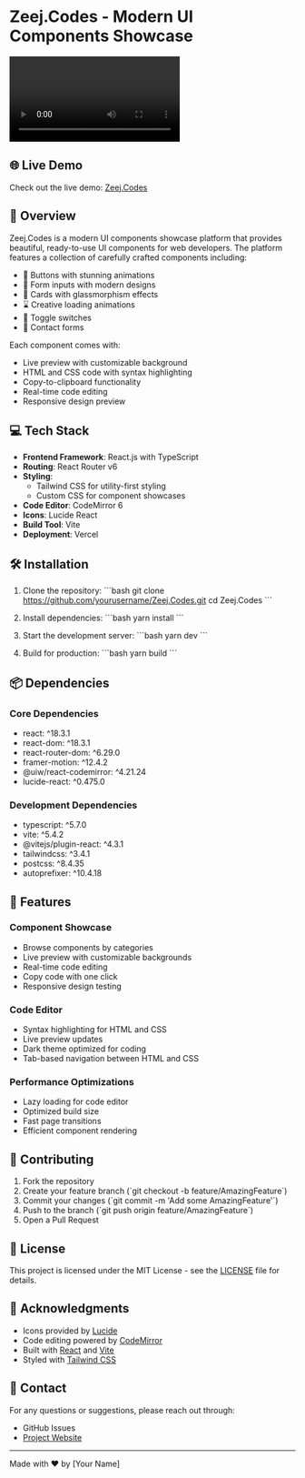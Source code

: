 # Zeej.Codes - Modern UI Components Showcase

![Zeej.Codes Demo](Zeej-Codes-demo.mp4)

## 🌐 Live Demo
Check out the live demo: [Zeej.Codes](https://zeej-codes.vercel.app/category/contact)

## 🚀 Overview
Zeej.Codes is a modern UI components showcase platform that provides beautiful, ready-to-use UI components for web developers. The platform features a collection of carefully crafted components including:

- 🎨 Buttons with stunning animations
- 📝 Form inputs with modern designs
- 🎴 Cards with glassmorphism effects
- ⌛ Creative loading animations
- 🔄 Toggle switches
- 📱 Contact forms

Each component comes with:
- Live preview with customizable background
- HTML and CSS code with syntax highlighting
- Copy-to-clipboard functionality
- Real-time code editing
- Responsive design preview

## 💻 Tech Stack

- **Frontend Framework**: React.js with TypeScript
- **Routing**: React Router v6
- **Styling**: 
  - Tailwind CSS for utility-first styling
  - Custom CSS for component showcases
- **Code Editor**: CodeMirror 6
- **Icons**: Lucide React
- **Build Tool**: Vite
- **Deployment**: Vercel

## 🛠️ Installation

1. Clone the repository:
\`\`\`bash
git clone https://github.com/yourusername/Zeej.Codes.git
cd Zeej.Codes
\`\`\`

2. Install dependencies:
\`\`\`bash
yarn install
\`\`\`

3. Start the development server:
\`\`\`bash
yarn dev
\`\`\`

4. Build for production:
\`\`\`bash
yarn build
\`\`\`

## 📦 Dependencies

### Core Dependencies
- react: ^18.3.1
- react-dom: ^18.3.1
- react-router-dom: ^6.29.0
- framer-motion: ^12.4.2
- @uiw/react-codemirror: ^4.21.24
- lucide-react: ^0.475.0

### Development Dependencies
- typescript: ^5.7.0
- vite: ^5.4.2
- @vitejs/plugin-react: ^4.3.1
- tailwindcss: ^3.4.1
- postcss: ^8.4.35
- autoprefixer: ^10.4.18

## 🌟 Features

### Component Showcase
- Browse components by categories
- Live preview with customizable backgrounds
- Real-time code editing
- Copy code with one click
- Responsive design testing

### Code Editor
- Syntax highlighting for HTML and CSS
- Live preview updates
- Dark theme optimized for coding
- Tab-based navigation between HTML and CSS

### Performance Optimizations
- Lazy loading for code editor
- Optimized build size
- Fast page transitions
- Efficient component rendering

## 🤝 Contributing

1. Fork the repository
2. Create your feature branch (\`git checkout -b feature/AmazingFeature\`)
3. Commit your changes (\`git commit -m 'Add some AmazingFeature'\`)
4. Push to the branch (\`git push origin feature/AmazingFeature\`)
5. Open a Pull Request

## 📄 License

This project is licensed under the MIT License - see the [LICENSE](LICENSE) file for details.

## 🙏 Acknowledgments

- Icons provided by [Lucide](https://lucide.dev/)
- Code editing powered by [CodeMirror](https://codemirror.net/)
- Built with [React](https://reactjs.org/) and [Vite](https://vitejs.dev/)
- Styled with [Tailwind CSS](https://tailwindcss.com/)

## 📧 Contact

For any questions or suggestions, please reach out through:
- GitHub Issues
- [Project Website](https://zeej-codes.vercel.app/category/contact)

---
Made with ❤️ by [Your Name] 